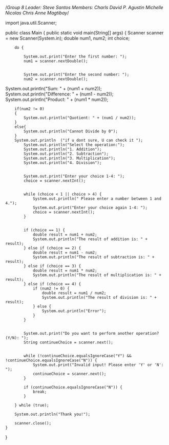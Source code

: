 /*Group 8
Leader:
Steve Santos
Members:
Charls David P. Agustin
Michelle Nicolas 
Chris Anne Magtibay*/

import java.util.Scanner;

public class Main {
    public static void main(String[] args) {
        Scanner scanner = new Scanner(System.in);
        double num1, num2;
        int choice;
        
        do {
           
            System.out.print("Enter the first number: ");
            num1 = scanner.nextDouble();
            
            
            System.out.print("Enter the second number: ");
            num2 = scanner.nextDouble();

                   

System.out.println("Sum: " + (num1 + num2));
        System.out.println("Difference: " + (num1 - num2));
        System.out.println("Product: " + (num1 * num2));
        
        if(num2 != 0)
        {
            System.out.println("Quotient: " + (num1 / num2));
        }
        else{
            System.out.println("Cannot Divide by 0");
        }
        System.out.println  ("if u dont sure, U can check it ");
            System.out.println("Select the operation:");
            System.out.println("1. Addition");
            System.out.println("2. Subtraction");
            System.out.println("3. Multiplication");
            System.out.println("4. Division");

           
            System.out.print("Enter your choice 1-4: ");
            choice = scanner.nextInt();

            
            while (choice < 1 || choice > 4) {
                System.out.println(" Please enter a number between 1 and 4.");
                System.out.print("Enter your choice again 1-4: ");
                choice = scanner.nextInt();
            }

            
            if (choice == 1) {
                double result = num1 + num2;
                System.out.println("The result of addition is: " + result);
            } else if (choice == 2) {
                double result = num1 - num2;
                System.out.println("The result of subtraction is: " + result);
            } else if (choice == 3) {
                double result = num1 * num2;
                System.out.println("The result of multiplication is: " + result);
            } else if (choice == 4) {
                if (num2 != 0) {
                    double result = num1 / num2;
                    System.out.println("The result of division is: " + result);
                } else {
                    System.out.println("Error");
                }
            }

           
            System.out.print("Do you want to perform another operation? (Y/N): ");
            String continueChoice = scanner.next();
            
           
            while (!continueChoice.equalsIgnoreCase("Y") && !continueChoice.equalsIgnoreCase("N")) {
                System.out.print("Invalid input! Please enter 'Y' or 'N': ");
                continueChoice = scanner.next();
            }
            
            if (continueChoice.equalsIgnoreCase("N")) {
                break; 
            }
            
        } while (true); 
        
        System.out.println("Thank you!");
        
        scanner.close();
    }
}
